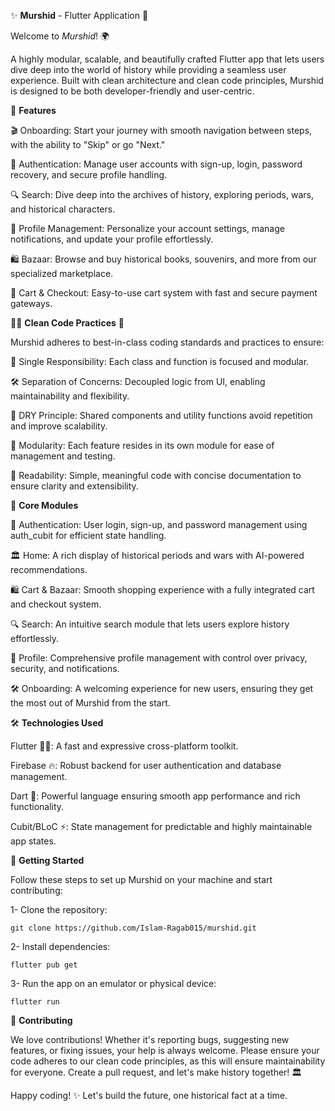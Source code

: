 ✨ **Murshid** - Flutter Application 📱


Welcome to *Murshid*! 🌍

A highly modular, scalable, and beautifully crafted Flutter app that lets users dive deep into the world of history while providing a seamless user experience. Built with clean architecture and clean code principles, Murshid is designed to be both developer-friendly and user-centric.


🌟 **Features**

🎬 Onboarding: Start your journey with smooth navigation between steps, with the ability to "Skip" or go "Next."

🔐 Authentication: Manage user accounts with sign-up, login, password recovery, and secure profile handling.

🔍 Search: Dive deep into the archives of history, exploring periods, wars, and historical characters.

👤 Profile Management: Personalize your account settings, manage notifications, and update your profile effortlessly.

🛍️ Bazaar: Browse and buy historical books, souvenirs, and more from our specialized marketplace.

🛒 Cart & Checkout: Easy-to-use cart system with fast and secure payment gateways.



🧑‍💻 **Clean Code Practices** 🧹

Murshid adheres to best-in-class coding standards and practices to ensure:

🔄 Single Responsibility: Each class and function is focused and modular.

🛠️ Separation of Concerns: Decoupled logic from UI, enabling maintainability and flexibility.

🔄 DRY Principle: Shared components and utility functions avoid repetition and improve scalability.

🧩 Modularity: Each feature resides in its own module for ease of management and testing.

📖 Readability: Simple, meaningful code with concise documentation to ensure clarity and extensibility.



🧩 **Core Modules**

🔐 Authentication: User login, sign-up, and password management using auth_cubit for efficient state handling.

🏛️ Home: A rich display of historical periods and wars with AI-powered recommendations.

🛍️ Cart & Bazaar: Smooth shopping experience with a fully integrated cart and checkout system.

🔍 Search: An intuitive search module that lets users explore history effortlessly.

👤 Profile: Comprehensive profile management with control over privacy, security, and notifications.

🛠️ Onboarding: A welcoming experience for new users, ensuring they get the most out of Murshid from the start.



🛠️ **Technologies Used**

Flutter 🧑‍🎨: A fast and expressive cross-platform toolkit.

Firebase 🔥: Robust backend for user authentication and database management.

Dart 🏹: Powerful language ensuring smooth app performance and rich functionality.

Cubit/BLoC ⚡: State management for predictable and highly maintainable app states.



🚀 **Getting Started**

Follow these steps to set up Murshid on your machine and start contributing:


1- Clone the repository:

    git clone https://github.com/Islam-Ragab015/murshid.git
    
2- Install dependencies:

    flutter pub get
    
3- Run the app on an emulator or physical device:

    flutter run


    
🤝 **Contributing**

We love contributions! Whether it's reporting bugs, suggesting new features, or fixing issues, your help is always welcome. Please ensure your code adheres to our clean code principles, as this will ensure maintainability for everyone. Create a pull request, and let's make history together! 🏛️



Happy coding! ✨ Let's build the future, one historical fact at a time.
